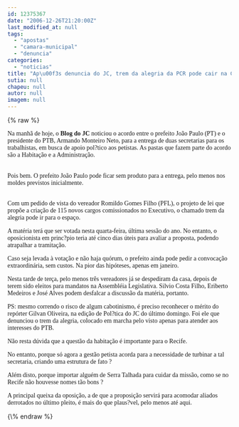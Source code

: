 ```yaml
---
id: 12375367
date: "2006-12-26T21:20:00Z"
last_modified_at: null
tags:
  - "apostas"
  - "camara-municipal"
  - "denuncia"
categories:
  - "noticias"
title: "Ap\u00f3s denuncia do JC, trem da alegria da PCR pode cair na C\u00e2mara Municipal amanh\u00e3"
sutia: null
chapeu: null
autor: null
imagem: null
---
```

{\% raw %}
<p><P><FONT face=Verdana>Na manhã de hoje, o <STRONG>Blog do JC</STRONG> noticiou o acordo entre o prefeito João Paulo (PT) e o presidente do PTB, Armando Monteiro Neto, para a entrega de duas secretarias para os trabalhistas, em busca de apoio pol?tico aos petistas. As pastas que fazem parte do acordo são a Habitação e a Administração.</FONT></P></p>
<p><P><BR><FONT face=Verdana>Pois bem. O prefeito João Paulo pode ficar sem produto para a entrega, pelo menos nos moldes previstos inicialmente.</FONT></P></p>
<p><P><FONT face=Verdana><BR>Com um pedido de vista do vereador Romildo Gomes Filho (PFL), o projeto de lei que propõe a criação de 115 novos cargos comissionados no Executivo, o chamado trem da alegria pode ir para o espaço.<BR></P></FONT></p>
<p><P><FONT face=Verdana>A matéria terá que ser votada nesta quarta-feira, última sessão do ano. No entanto, o oposicionista em princ?pio teria até cinco dias úteis para avaliar a proposta, podendo atrapalhar a tramitação. </FONT></P></p>
<p><P><FONT face=Verdana>Caso seja levada à votação e não haja quórum, o prefeito ainda pode pedir a convocação extraordinária, sem custos. Na pior das hipóteses, apenas em janeiro.<BR></FONT></P></p>
<p><P><FONT face=Verdana>Nesta tarde de terça, pelo menos três vereadores já se despediram da casa, depois de terem sido eleitos para mandatos na Assembléia Legislativa. Silvio Costa Filho, Eriberto Medeiros e José Alves podem desfalcar a discussão da matéria, portanto.<BR></FONT></P></p>
<p><P><FONT face=Verdana>PS: mesmo correndo o risco de algum cabotinismo, é preciso reconhecer o mérito do repórter Gilvan Oliveira, na edição de Pol?tica do JC do último domingo. Foi ele que denunciou o trem da alegria, colocado em marcha pelo visto apenas para atender aos interesses do PTB. </FONT></P></p>
<p><P><FONT face=Verdana>Não resta dúvida que a questão da habitação é importante para o Recife. </FONT></P></p>
<p><P><FONT face=Verdana>No entanto, porque só agora a gestão petista acorda para a necessidade de turbinar a tal secretaria, criando uma estrutura de fato ? </FONT></P></p>
<p><P><FONT face=Verdana>Além disto, porque importar alguém de Serra Talhada para cuidar da missão, como se no Recife não houvesse nomes tão bons ? </FONT></P></p>
<p><P><FONT face=Verdana>A principal queixa da oposição, a de que a proposição servirá para acomodar aliados derrotados no último pleito, é mais do que plaus?vel, pelo menos até aqui.</FONT></P> </p>
{\% endraw %}